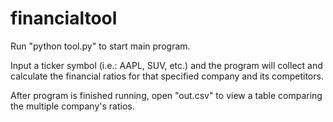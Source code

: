 # financialtool

Run "python tool.py" to start main program.

Input a ticker symbol (i.e.: AAPL, SUV, etc.) and the program will collect and 
calculate the financial ratios for that specified company and its competitors.

After program is finished running, open "out.csv" to view a table comparing the
multiple company's ratios.
